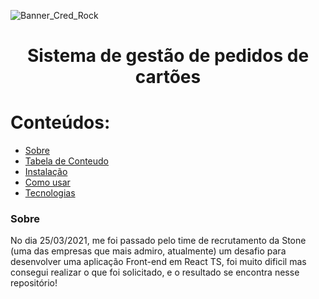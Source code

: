 ![Banner_Cred_Rock](https://user-images.githubusercontent.com/59847806/114299621-b5be9180-9a92-11eb-915d-74a2c7cc494d.png)
<h1 align="center">Sistema de gestão de pedidos de cartões</h1>

Conteúdos:
=================
<!--ts-->
   * [Sobre](#Sobre)
   * [Tabela de Conteudo](#tabela-de-conteudo)
   * [Instalação](#instalacao)
   * [Como usar](#como-usar)
   * [Tecnologias](#tecnologias)
<!--te-->

<h3 id="Sobre">Sobre</h3>

No dia 25/03/2021, me foi passado pelo time de recrutamento da Stone (uma das empresas que mais admiro, atualmente) um desafio para desenvolver uma aplicação Front-end em React TS, foi muito dificil mas consegui realizar o que foi solicitado, e o resultado se encontra nesse repositório!
